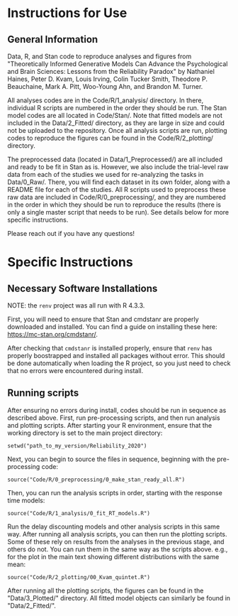 # Instructions for Use

## General Information

Data, R, and Stan code to reproduce analyses and figures from "Theoretically Informed Generative Models Can Advance the Psychological and Brain Sciences: Lessons from the Reliability Paradox" by Nathaniel Haines, Peter D. Kvam, Louis Irving, Colin Tucker Smith, Theodore P. Beauchaine, Mark A. Pitt, Woo-Young Ahn, and Brandon M. Turner.

All analyses codes are in the Code/R/1_analysis/ directory. In there, individual R scripts are numbered in the order they should be run. The Stan model codes are all located in Code/Stan/. Note that fitted models are not included in the Data/2_Fitted/ directory, as they are large in size and could not be uploaded to the repository. Once all analysis scripts are run, plotting codes to reproduce the figures can be found in the Code/R/2_plotting/ directory.

The preprocessed data (located in Data/1_Preprocessed/) are all included and ready to be fit in Stan as is. However, we also include the trial-level raw data from each of the studies we used for re-analyzing the tasks in Data/0_Raw/. There, you will find each dataset in its own folder, along with a README file for each of the studies. All R scripts used to preprocess these raw data are included in Code/R/0_preprocessing/, and they are numbered in the order in which they should be run to reproduce the results (there is only a single master script that needs to be run). See details below for more specific instructions.

Please reach out if you have any questions!

# Specific Instructions

## Necessary Software Installations

NOTE: the `renv` project was all run with R 4.3.3. 

First, you will need to ensure that Stan and cmdstanr are properly downloaded and installed. You can find a guide on installing these here: https://mc-stan.org/cmdstanr/. 

After checking that `cmdstanr` is installed properly, ensure that `renv` has properly boostrapped and installed all packages without error. This should be done automatically when loading the R project, so you just need to check that no errors were encountered during install. 

## Running scripts

After ensuring no errors during install, codes should be run in sequence as described above. First, run pre-processing scripts, and then run analysis and plotting scripts. After starting your R environment, ensure that the working directory is set to the main project directory:

`setwd("path_to_my_version/Reliability_2020")`

Next, you can begin to source the files in sequence, beginning with the pre-processing code: 

`source("Code/R/0_preprocessing/0_make_stan_ready_all.R")`

Then, you can run the analysis scripts in order, starting with the response time models:

`source("Code/R/1_analysis/0_fit_RT_models.R")`

Run the delay discounting models and other analysis scripts in this same way. After running all analysis scripts, you can then run the plotting scripts. Some of these rely on results from the analyses in the previous stage, and others do not. You can run them in the same way as the scripts above. e.g., for the plot in the main text showing different distributions with the same mean:

`source("Code/R/2_plotting/00_Kvam_quintet.R")`

After running all the plotting scripts, the figures can be found in the "Data/3_Plotted/" directory. All fitted model objects can similarly be found in "Data/2_Fitted/".